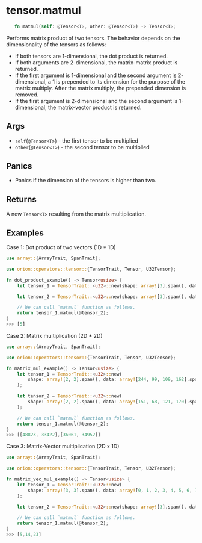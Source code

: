 # tensor.matmul

```rust 
   fn matmul(self: @Tensor<T>, other: @Tensor<T>) -> Tensor<T>;
```

Performs matrix product of two tensors.
The behavior depends on the dimensionality of the tensors as follows:
* If both tensors are 1-dimensional, the dot product is returned.
* If both arguments are 2-dimensional, the matrix-matrix product is returned.
* If the first argument is 1-dimensional and the second argument is 2-dimensional, a 1 is prepended to its dimension for the purpose of the matrix multiply. After the matrix multiply, the prepended dimension is removed.
* If the first argument is 2-dimensional and the second argument is 1-dimensional, the matrix-vector product is returned.

## Args

* `self`(`@Tensor<T>`) - the first tensor to be multiplied
* `other`(`@Tensor<T>`) - the second tensor to be multiplied

## Panics

* Panics if the dimension of the tensors is higher than two.

## Returns

A new `Tensor<T>` resulting from the matrix multiplication.

## Examples

Case 1: Dot product of two vectors (1D \* 1D)

```rust
use array::{ArrayTrait, SpanTrait};

use orion::operators::tensor::{TensorTrait, Tensor, U32Tensor};

fn dot_product_example() -> Tensor<usize> {
    let tensor_1 = TensorTrait::<u32>::new(shape: array![3].span(), data: array![0, 1, 2].span(),);

    let tensor_2 = TensorTrait::<u32>::new(shape: array![3].span(), data: array![0, 1, 2].span(),);

    // We can call `matmul` function as follows.
    return tensor_1.matmul(@tensor_2);
}
>>> [5]
```

Case 2: Matrix multiplication (2D \* 2D)

```rust
use array::{ArrayTrait, SpanTrait};

use orion::operators::tensor::{TensorTrait, Tensor, U32Tensor};

fn matrix_mul_example() -> Tensor<usize> {
    let tensor_1 = TensorTrait::<u32>::new(
        shape: array![2, 2].span(), data: array![244, 99, 109, 162].span()
    );

    let tensor_2 = TensorTrait::<u32>::new(
        shape: array![2, 2].span(), data: array![151, 68, 121, 170].span()
    );

    // We can call `matmul` function as follows.
    return tensor_1.matmul(@tensor_2);
}
>>> [[48823, 33422],[36061, 34952]]
```

Case 3: Matrix-Vector multiplication (2D x 1D)

```rust
use array::{ArrayTrait, SpanTrait};

use orion::operators::tensor::{TensorTrait, Tensor, U32Tensor};

fn matrix_vec_mul_example() -> Tensor<usize> {
    let tensor_1 = TensorTrait::<u32>::new(
        shape: array![3, 3].span(), data: array![0, 1, 2, 3, 4, 5, 6, 7, 8].span(),
    );

    let tensor_2 = TensorTrait::<u32>::new(shape: array![3].span(), data: array![0, 1, 2].span(),);

    // We can call `matmul` function as follows.
    return tensor_1.matmul(@tensor_2);
}
>>> [5,14,23]
```
